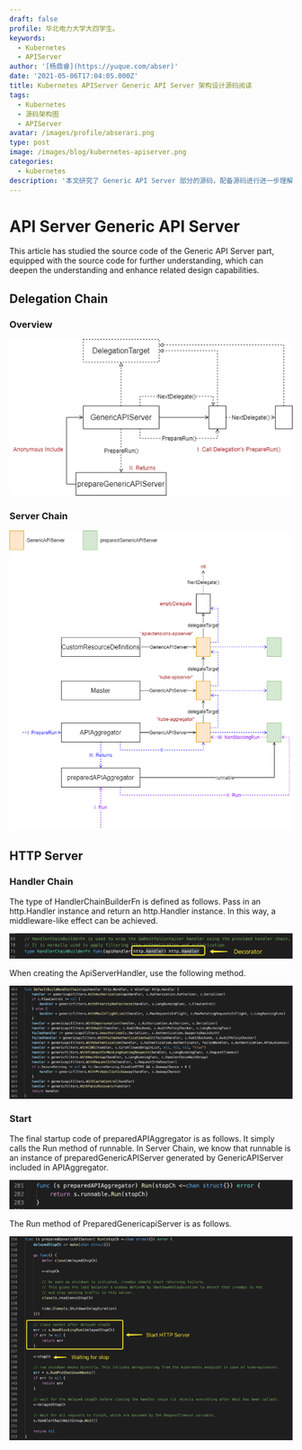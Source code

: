 ```yaml
---
draft: false
profile: 华北电力大学大四学生。
keywords:
  - Kubernetes
  - APIServer
author: '[杨鼎睿](https://yuque.com/abser)'
date: '2021-05-06T17:04:05.000Z'
title: Kubernetes APIServer Generic API Server 架构设计源码阅读
tags:
  - Kubernetes
  - 源码架构图
  - APIServer
avatar: /images/profile/abserari.png
type: post
image: /images/blog/kubernetes-apiserver.png
categories:
  - kubernetes
description: '本文研究了 Generic API Server 部分的源码，配备源码进行进一步理解，可以加深理解,增强相关设计能力。'
---
```


# API Server Generic API Server

This article has studied the source code of the Generic API Server part, equipped with the source code for further understanding, which can deepen the understanding and enhance related design capabilities.

## Delegation Chain

### Overview

![generic-api-server.svg](../.gitbook/assets/54%20%281%29.png)

### Server Chain

![generic-api-server-server-chain.svg](../.gitbook/assets/55%20%281%29.png)

## HTTP Server

### Handler Chain

The type of HandlerChainBuilderFn is defined as follows. Pass in an http.Handler instance and return an http.Handler instance. In this way, a middleware-like effect can be achieved.

![image.png](../.gitbook/assets/56%20%281%29.png)

When creating the ApiServerHandler, use the following method.

![image.png](../.gitbook/assets/57%20%281%29.png)

### Start

The final startup code of preparedAPIAggregator is as follows. It simply calls the Run method of runnable. In Server Chain, we know that runnable is an instance of preparedGenericAPIServer generated by GenericAPIServer included in APIAggregator.

![image.png](../.gitbook/assets/58%20%281%29.png)

The Run method of PreparedGenericapiServer is as follows.

![image.png](../.gitbook/assets/59.png)

